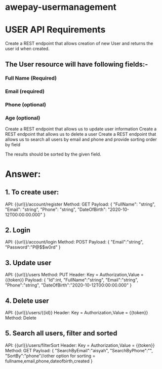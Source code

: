 # awepay-usermanagement

# USER API Requirements
Create a REST endpoint that allows creation of new User and returns the user id when created.

## The User resource will have following fields:-
### Full Name (Required)
### Email (required)
### Phone (optional)
### Age (optional)

Create a REST endpoint that allows us to update user information
Create a REST endpoint that allows us to delete a user
Create a REST endpoint that allows us to search all users by email and phone and provide sorting order by field

The results should be sorted by the given field.

# Answer:

## 1. To create user:
API: {{url}}/account/register
Method: GET
Payload: 
{
    "FullName": "string",
    "Email": "string",
    "Phone": "string",
    "DateOfBirth": "2020-10-12T00:00:00.000"
}

## 2. Login 
API: {{url}}/account/login
Method: POST
Payload: 
{
    "Email":"string",
    "Password":"P@$$w0rd"
}

## 3. Update user 
API: {{url}}/users
Method: PUT
Header: Key = Authorization,Value = {{token}}
Payload: 
{
    "Id":int,
    "FullName":"string",
    "Email":"string",
    "Phone":"string",
    "DateOfBirth":"2020-10-12T00:00:00.000"
}

## 4. Delete user
API: {{url}}/users/{{id}}
Header: Key = Authorization,Value = {{token}}
Method: Delete

## 5. Search all users, filter and sorted
API: {{url}}/users/filterSort
Header: Key = Authorization,Value = {{token}}
Method: GET
Payload: 
{
    "SearchByEmail":"aisyah",
    "SearchByPhone":"",
    "SortBy":"phone"//other option for sorting = fullname,email,phone,dateofbirth,created
}